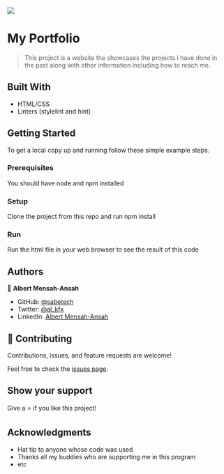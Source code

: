 ![](https://img.shields.io/badge/Microverse-blueviolet)

# My Portfolio

> This project is a website the showcases the projects I have done in the past along with other information including how to reach me.

## Built With

- HTML/CSS
- Linters (stylelint and hint)

## Getting Started

To get a local copy up and running follow these simple example steps.

### Prerequisites

You should have node and npm installed

### Setup

Clone the project from this repo and run npm install

### Run

Run the html file in your web browser to see the result of this code

## Authors

👤 **Albert Mensah-Ansah**

- GitHub: [@sabetech](https://github.com/sabetech)
- Twitter: [@al_kfx](https://twitter.com/al_kfx)
- LinkedIn: [Albert Mensah-Ansah](https://linkedin.com/in/albertkma)

## 🤝 Contributing

Contributions, issues, and feature requests are welcome!

Feel free to check the [issues page](../../issues/).

## Show your support

Give a ⭐️ if you like this project!

## Acknowledgments

- Hat tip to anyone whose code was used
- Thanks all my buddies who are supporting me in this program
- etc
